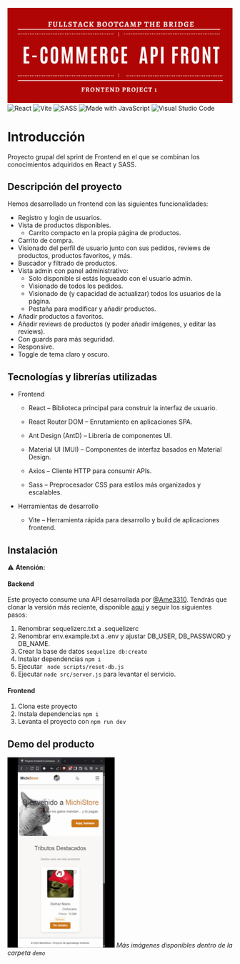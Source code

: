 ![banner](./ECommerceFrontend/src/assets/projectBanner.png)
![React](https://img.shields.io/badge/React-20232A?logo=react&logoColor=61DAFB)
![Vite](https://img.shields.io/badge/Vite-646CFF?logo=vite&logoColor=white)
![SASS](https://img.shields.io/badge/Sass-CC6699?logo=sass&logoColor=white)
![Made with JavaScript](https://img.shields.io/badge/Made%20with-JavaScript-yellow?logo=javascript)
![Visual Studio Code](https://img.shields.io/badge/Editor-VSCode-blue?logo=visualstudiocode)

# Introducción
Proyecto grupal del sprint de Frontend en el que se combinan los conocimientos adquiridos en React y SASS. 

## Descripción del proyecto
Hemos desarrollado un frontend con las siguientes funcionalidades:
- Registro y login de usuarios.
- Vista de productos disponibles.
  - Carrito compacto en la propia página de productos.
- Carrito de compra.
- Visionado del perfil de usuario junto con sus pedidos, reviews de productos, productos favoritos, y más.
- Buscador y filtrado de productos.
- Vista admin con panel administrativo:
    - Solo disponible si estás logueado con el usuario admin.
  - Visionado de todos los pedidos.
  - Visionado de (y capacidad de actualizar) todos los usuarios de la página.
  - Pestaña para modificar y añadir productos.
- Añadir productos a favoritos.
- Añadir reviews de productos (y poder añadir imágenes, y editar las reviews).
- Con guards para más seguridad.
- Responsive.
- Toggle de tema claro y oscuro.

## Tecnologías y librerías utilizadas
- Frontend
  - React – Biblioteca principal para construir la interfaz de usuario.

  - React Router DOM – Enrutamiento en aplicaciones SPA.

  - Ant Design (AntD) – Librería de componentes UI.

  - Material UI (MUI) – Componentes de interfaz basados en Material Design.

  - Axios – Cliente HTTP para consumir APIs.

  - Sass – Preprocesador CSS para estilos más organizados y escalables.

- Herramientas de desarrollo
  - Vite – Herramienta rápida para desarrollo y build de aplicaciones frontend.

## Instalación
⚠️ **Atención:**
#### Backend
Este proyecto consume una API desarrollada por [@Ame3310](https://www.github.com/Ame3310).
Tendrás que clonar la versión más reciente, disponible [aquí](https://github.com/ame3310/backendProyectoReact) y seguir los siguientes pasos:
1. Renombrar sequelizerc.txt a .sequelizerc
2. Renombrar env.example.txt a .env y ajustar DB_USER, DB_PASSWORD y DB_NAME.
3. Crear la base de datos `sequelize db:create`
4. Instalar dependencias `npm i`
5. Ejecutar ` node scripts/reset-db.js`
6. Ejecutar `node src/server.js` para levantar el servicio.

#### Frontend
1. Clona este proyecto
2. Instala dependencias `npm i`
3. Levanta el proyecto con `npm run dev`

## Demo del producto
![GifMobile](./ECommerceFrontend/src/assets/demo/gifEcommerce.gif)
_Más imágenes disponibles dentro de la carpeta `demo`_
